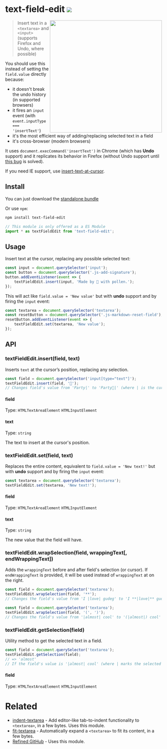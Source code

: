 # text-field-edit [![][badge-gzip]](#link-npm)

  [badge-gzip]: https://img.shields.io/bundlephobia/minzip/text-field-edit.svg?label=gzipped
  [link-npm]: https://www.npmjs.com/package/text-field-edit

<img align="right" width="360" src="https://user-images.githubusercontent.com/1402241/55075820-e3645800-50ce-11e9-8591-9195c3cdfc8a.gif">

> Insert text in a `<textarea>` and `<input>` (supports Firefox and Undo, where possible)

You should use this instead of setting the `field.value` directly because:

- it doesn't break the undo history (in supported browsers)
- it fires an `input` event (with `event.inputType === 'insertText'`)
- it's the most efficient way of adding/replacing selected text in a field
- it's cross-browser (modern browsers)

It uses `document.execCommand('insertText')` in Chrome (which has **Undo** support) and it replicates its behavior in Firefox (without Undo support until [this bug](https://bugzilla.mozilla.org/show_bug.cgi?id=1220696) is solved).

If you need IE support, use [insert-text-at-cursor](https://github.com/grassator/insert-text-at-cursor).

## Install

You can just download the [standalone bundle](https://packd.fregante.now.sh/text-field-edit)

Or use `npm`:

```sh
npm install text-field-edit
```

```js
// This module is only offered as a ES Module
import * as textFieldEdit from 'text-field-edit';
```

## Usage

Insert text at the cursor, replacing any possible selected text:

```js
const input = document.querySelector('input');
const button = document.querySelector('.js-add-signature');
button.addEventListener(event => {
	textFieldEdit.insert(input, 'Made by 🐝 with pollen.');
});
```

This will act like `field.value = 'New value'` but with **undo** support and by firing the `input` event:

```js
const textarea = document.querySelector('textarea');
const resetButton = document.querySelector('.js-markdown-reset-field');
resetButton.addEventListener(event => {
	textFieldEdit.set(textarea, 'New value');
});
```

## API

### textFieldEdit.insert(field, text)

Inserts `text` at the cursor’s position, replacing any selection.

```js
const field = document.querySelector('input[type="text"]');
textFieldEdit.insert(field, '🥳');
// Changes field's value from 'Party|' to 'Party🥳|' (where | is the cursor)
```

#### field

Type: `HTMLTextAreaElement` `HTMLInputElement`

#### text

Type: `string`

The text to insert at the cursor's position.

### textFieldEdit.set(field, text)

Replaces the entire content, equivalent to `field.value = 'New text!'` but with **undo** support and by firing the `input` event:

```js
const textarea = document.querySelector('textarea');
textFieldEdit.set(textarea, 'New text!');
```

#### field

Type: `HTMLTextAreaElement` `HTMLInputElement`

#### text

Type: `string`

The new value that the field will have.

### textFieldEdit.wrapSelection(field, wrappingText[, endWrappingText])

Adds the `wrappingText` before and after field's selection (or cursor). If `endWrappingText` is provided, it will be used instead of `wrappingText` at on the right.

```js
const field = document.querySelector('textarea');
textFieldEdit.wrapSelection(field, '**');
// Changes the field's value from 'I |love| gudeg' to 'I **|love|** gudeg' (where | marks the selected text)
```

```js
const field = document.querySelector('textarea');
textFieldEdit.wrapSelection(field, '(', ')');
// Changes the field's value from '|almost| cool' to '(|almost|) cool' (where | marks the selected text)
```

### textFieldEdit.getSelection(field)

Utility method to get the selected text in a field.

```js
const field = document.querySelector('textarea');
textFieldEdit.getSelection(field);
// => 'almost'
// If the field's value is '|almost| cool' (where | marks the selected text)

```

#### field

Type: `HTMLTextAreaElement` `HTMLInputElement`

# Related

- [indent-textarea](https://github.com/fregante/indent-textarea) - Add editor-like tab-to-indent functionality to `<textarea>`, in a few bytes. Uses this module.
- [fit-textarea](https://github.com/fregante/fit-textarea) - Automatically expand a `<textarea>` to fit its content, in a few bytes.
- [Refined GitHub](https://github.com/sindresorhus/refined-github) - Uses this module.
